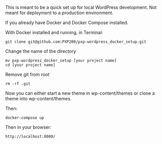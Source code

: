 This is meant to be a quick set up for local WordPress development. Not meant for deployment to a production environment.

If you already have Docker and Docker Compose installed.

With Docker installed and running, in Terminal:

````
git clone git@github.com:PXP200/pxp-wordpress_docker_setup.git
````

Change the name of the directory
````
mv pxp-wordpress_docker_setup [your project name]
cd [your project name]
````
Remove git from root
````
rm -rf .git
````

Now you can either start a new theme in wp-content/themes or clone a theme into wp-content/themes.


Then:

````
docker-compose up
````

Then in your browser:
````
http://localhost:8000/
````

